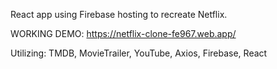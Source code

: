 React app using Firebase hosting to recreate Netflix.

WORKING DEMO: https://netflix-clone-fe967.web.app/

Utilizing: TMDB, MovieTrailer, YouTube, Axios, Firebase, React
